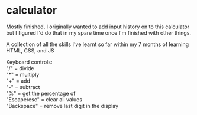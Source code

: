 # calculator

Mostly finished, I originally wanted to add input history on to this calculator but I figured I'd do that in my spare time once I'm finished with other things. <br />

A collection of all the skills I've learnt so far within my 7 months of learning HTML, CSS, and JS

Keyboard controls: <br />
"/" = divide <br />
"*" = multiply <br />
"+" = add <br />
"-" = subtract <br />
"%" = get the percentage of <br />
"Escape/esc" = clear all values <br />
"Backspace" = remove last digit in the display <br />

